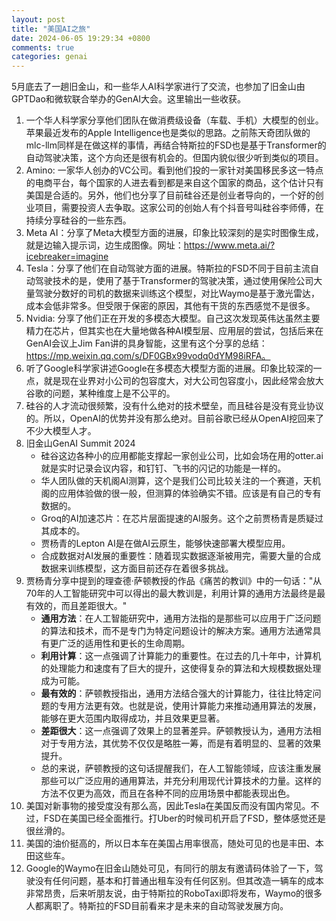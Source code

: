 ```yaml
---
layout: post
title: "美国AI之旅"
date: 2024-06-05 19:29:34 +0800
comments: true
categories: genai
---
```


5月底去了一趟旧金山，和一些华人AI科学家进行了交流，也参加了旧金山由GPTDao和微软联合举办的GenAI大会。这里输出一些收获。

<!-- more -->

1. 一个华人科学家分享他们团队在做消费级设备（车载、手机）大模型的创业。苹果最近发布的Apple Intelligence也是类似的思路。之前陈天奇团队做的mlc-llm同样是在做这样的事情，再结合特斯拉的FSD也是基于Transformer的自动驾驶决策，这个方向还是很有机会的。但国内貌似很少听到类似的项目。
2. Amino: 一家华人创办的VC公司。看到他们投的一家针对美国移民多这一特点的电商平台，每个国家的人进去看到都是来自这个国家的商品，这个估计只有美国是合适的。另外，他们也分享了目前硅谷还是创业者导向的，一个好的创业项目，需要投资人去争取。这家公司的创始人有个抖音号叫硅谷李师傅，在持续分享硅谷的一些东西。
2. Meta AI：分享了Meta大模型方面的进展，印象比较深刻的是实时图像生成，就是边输入提示词，边生成图像。网址：https://www.meta.ai/?icebreaker=imagine
3. Tesla：分享了他们在自动驾驶方面的进展。特斯拉的FSD不同于目前主流自动驾驶技术的是，使用了基于Transformer的驾驶决策，通过使用保险公司大量驾驶分数好的司机的数据来训练这个模型，对比Waymo是基于激光雷达，成本会低非常多。但受限于保密的原因，其他有干货的东西感觉不是很多。
3. Nvidia: 分享了他们正在开发的多模态大模型。自己这次发现英伟达虽然主要精力在芯片，但其实也在大量地做各种AI模型层、应用层的尝试，包括后来在GenAI会议上Jim Fan讲的具身智能，这里有这个分享的总结：https://mp.weixin.qq.com/s/DF0GBx99vodq0dYM98iRFA。
4. 听了Google科学家讲述Google在多模态大模型方面的进展。印象比较深的一点，就是现在业界对小公司的包容度大，对大公司包容度小，因此经常会放大谷歌的问题，某种维度上是不公平的。
5. 硅谷的人才流动很频繁，没有什么绝对的技术壁垒，而且硅谷是没有竞业协议的。所以，OpenAI的优势并没有那么绝对。目前谷歌已经从OpenAI挖回来了不少大模型人才。
6. 旧金山GenAI Summit 2024
    - 硅谷这边各种小的应用都能支撑起一家创业公司，比如会场在用的otter.ai就是实时记录会议内容，和钉钉、飞书的闪记的功能是一样的。
    - 华人团队做的天机阁AI测算，这个是我们公司比较关注的一个赛道，天机阁的应用体验做的很一般，但测算的体验确实不错。应该是有自己的专有数据的。
    - Groq的AI加速芯片：在芯片层面提速的AI服务。这个之前贾杨青是质疑过其成本的。
    - 贾杨青的Lepton AI是在做AI云原生，能够快速部署大模型应用。
    - 合成数据对AI发展的重要性：随着现实数据逐渐被用完，需要大量的合成数据来训练模型，这方面目前还存在着很多挑战。
7. 贾杨青分享中提到的理查德·萨顿教授的作品《痛苦的教训》中的一句话："从70年的人工智能研究中可以得出的最大教训是，利用计算的通用方法最终是最有效的，而且差距很大。"
    - **通用方法**：在人工智能研究中，通用方法指的是那些可以应用于广泛问题的算法和技术，而不是专门为特定问题设计的解决方案。通用方法通常具有更广泛的适用性和更长的生命周期。
    - **利用计算**：这一点强调了计算能力的重要性。在过去的几十年中，计算机的处理能力和速度有了巨大的提升，这使得复杂的算法和大规模数据处理成为可能。
    - **最有效的**：萨顿教授指出，通用方法结合强大的计算能力，往往比特定问题的专用方法更有效。也就是说，使用计算能力来推动通用算法的发展，能够在更大范围内取得成功，并且效果更显著。
    - **差距很大**：这一点强调了效果上的显著差异。萨顿教授认为，通用方法相对于专用方法，其优势不仅仅是略胜一筹，而是有着明显的、显著的效果提升。
    - 总的来说，萨顿教授的这句话提醒我们，在人工智能领域，应该注重发展那些可以广泛应用的通用算法，并充分利用现代计算技术的力量。这样的方法不仅更为高效，而且在各种不同的应用场景中都能表现出色。
8. 美国对新事物的接受度没有那么高，因此Tesla在美国反而没有国内常见。不过，FSD在美国已经全面推行。打Uber的时候司机开启了FSD，整体感觉还是很丝滑的。
9. 美国的油价挺高的，所以日本车在美国占用率很高，随处可见的也是丰田、本田这些车。
9. Google的Waymo在旧金山随处可见，有同行的朋友有邀请码体验了一下，驾驶没有任何问题，基本和打普通出租车没有任何区别。但其改造一辆车的成本非常昂贵，后来听朋友说，由于特斯拉的RoboTaxi即将发布，Waymo的很多人都离职了。特斯拉的FSD目前看来才是未来的自动驾驶发展方向。